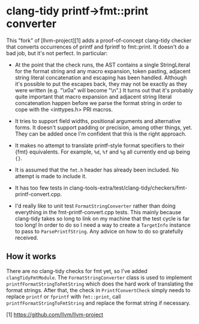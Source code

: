 # clang-tidy printf->fmt::print converter

This "fork" of [llvm-project][1] adds a proof-of-concept clang-tidy checker
that converts occurrences of printf and fprintf to fmt::print. It doesn't
do a bad job, but it's not perfect. In particular:

* At the point that the check runs, the AST contains a single StringLiteral
  for the format string and any macro expansion, token pasting, adjacent
  string literal concatenation and escaping has been handled. Although it's
  possible to put the escapes back, they may not be exactly as they were
  written (e.g. "\x0a" will become "\n".) It turns out that it's probably
  quite important that macro expansion and adjacent string literal
  concatenation happen before we parse the format string in order to cope
  with the <inttypes.h> PRI macros.

* It tries to support field widths, positional arguments and alternative
  forms. It doesn't support padding or precision, among other things, yet.
  They can be added once I'm confident that this is the right approach.

* It makes no attempt to translate printf-style format specifiers to their
  {fmt} equivalents. For example, `%d`, `%f` and `%g` all currently end up
  being `{}`.

* It is assumed that the `fmt.h` header has already been included. No
  attempt is made to include it.

* It has too few tests in
  clang-tools-extra/test/clang-tidy/checkers/fmt-printf-convert.cpp.

* I'd really like to unit test `FormatStringConverter` rather than doing
  everything in the fmt-printf-convert.cpp tests. This mainly because
  clang-tidy takes so long to link on my machine that the test cycle is far
  too long! In order to do so I need a way to create a `TargetInfo`
  instance to pass to `ParsePrintfString`. Any advice on how to do so
  gratefully received.

## How it works

There are no clang-tidy checks for fmt yet, so I've added
`clangTidyFmtModule`. The `FormatStringConverter` class is used to
implement `printfFormatStringToFmtString` which does the hard work of
translating the format strings. After that, the check in
`PrintfConvertCheck` simply needs to replace `printf` or `fprintf` with
`fmt::print`, call `printfFormatStringToFmtString` and replace the format
string if necessary.

[1] https://github.com/llvm/llvm-project
